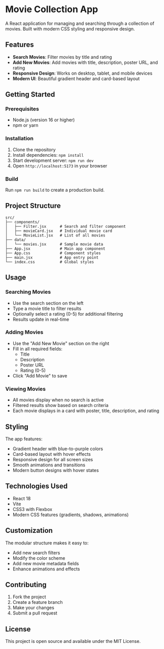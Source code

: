 # Movie Collection App

A React application for managing and searching through a collection of movies. Built with modern CSS styling and responsive design.

## Features

- **Search Movies**: Filter movies by title and rating
- **Add New Movies**: Add movies with title, description, poster URL, and rating
- **Responsive Design**: Works on desktop, tablet, and mobile devices
- **Modern UI**: Beautiful gradient header and card-based layout

## Getting Started

### Prerequisites
- Node.js (version 16 or higher)
- npm or yarn

### Installation

1. Clone the repository
2. Install dependencies: `npm install`
3. Start development server: `npm run dev`
4. Open `http://localhost:5173` in your browser

### Build
Run `npm run build` to create a production build.

## Project Structure

```
src/
├── components/
│   ├── Filter.jsx      # Search and filter component
│   ├── movieCard.jsx   # Individual movie card
│   └── MovieList.jsx   # List of all movies
├── data/
│   └── movies.jsx      # Sample movie data
├── App.jsx             # Main app component
├── App.css             # Component styles
├── main.jsx            # App entry point
└── index.css           # Global styles
```

## Usage

### Searching Movies
- Use the search section on the left
- Type a movie title to filter results
- Optionally select a rating (0-5) for additional filtering
- Results update in real-time

### Adding Movies
- Use the "Add New Movie" section on the right
- Fill in all required fields:
  - Title
  - Description
  - Poster URL
  - Rating (0-5)
- Click "Add Movie" to save

### Viewing Movies
- All movies display when no search is active
- Filtered results show based on search criteria
- Each movie displays in a card with poster, title, description, and rating

## Styling

The app features:
- Gradient header with blue-to-purple colors
- Card-based layout with hover effects
- Responsive design for all screen sizes
- Smooth animations and transitions
- Modern button designs with hover states

## Technologies Used

- React 18
- Vite
- CSS3 with Flexbox
- Modern CSS features (gradients, shadows, animations)

## Customization

The modular structure makes it easy to:
- Add new search filters
- Modify the color scheme
- Add new movie metadata fields
- Enhance animations and effects

## Contributing

1. Fork the project
2. Create a feature branch
3. Make your changes
4. Submit a pull request

## License

This project is open source and available under the MIT License.
